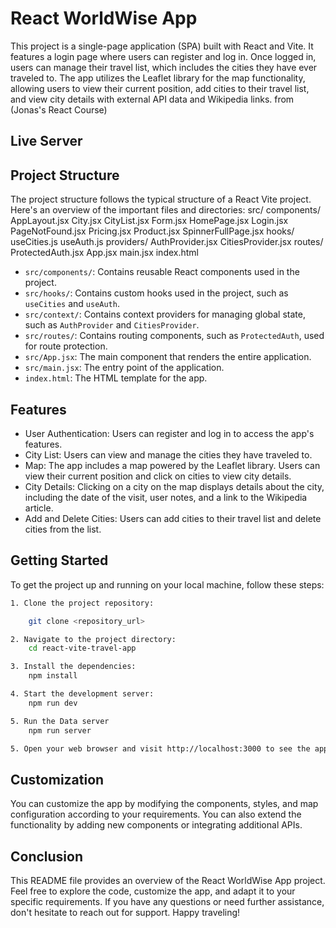 # React WorldWise App

This project is a single-page application (SPA) built with React and Vite. It features a login page where users can register and log in. Once logged in, users can manage their travel list, which includes the cities they have ever traveled to. The app utilizes the Leaflet library for the map functionality, allowing users to view their current position, add cities to their travel list, and view city details with external API data and Wikipedia links. from (Jonas's React Course)

## Live Server

## Project Structure

The project structure follows the typical structure of a React Vite project. Here's an overview of the important files and directories:
src/
components/
AppLayout.jsx
City.jsx
CityList.jsx
Form.jsx
HomePage.jsx
Login.jsx
PageNotFound.jsx
Pricing.jsx
Product.jsx
SpinnerFullPage.jsx
hooks/
useCities.js
useAuth.js
providers/
AuthProvider.jsx
CitiesProvider.jsx
routes/
ProtectedAuth.jsx
App.jsx
main.jsx
index.html

- `src/components/`: Contains reusable React components used in the project.
- `src/hooks/`: Contains custom hooks used in the project, such as `useCities` and `useAuth`.
- `src/context/`: Contains context providers for managing global state, such as `AuthProvider` and `CitiesProvider`.
- `src/routes/`: Contains routing components, such as `ProtectedAuth`, used for route protection.
- `src/App.jsx`: The main component that renders the entire application.
- `src/main.jsx`: The entry point of the application.
- `index.html`: The HTML template for the app.

## Features

- User Authentication: Users can register and log in to access the app's features.
- City List: Users can view and manage the cities they have traveled to.
- Map: The app includes a map powered by the Leaflet library. Users can view their current position and click on cities to view city details.
- City Details: Clicking on a city on the map displays details about the city, including the date of the visit, user notes, and a link to the Wikipedia article.
- Add and Delete Cities: Users can add cities to their travel list and delete cities from the list.

## Getting Started

To get the project up and running on your local machine, follow these steps:

```bash
1. Clone the project repository:

    git clone <repository_url>

2. Navigate to the project directory:
    cd react-vite-travel-app

3. Install the dependencies:
    npm install

4. Start the development server:
    npm run dev

5. Run the Data server
    npm run server

5. Open your web browser and visit http://localhost:3000 to see the app running. The page will automatically reload if you make any changes to the source code.
```

## Customization

You can customize the app by modifying the components, styles, and map configuration according to your requirements. You can also extend the functionality by adding new components or integrating additional APIs.

## Conclusion

This README file provides an overview of the React WorldWise App project. Feel free to explore the code, customize the app, and adapt it to your specific requirements. If you have any questions or need further assistance, don't hesitate to reach out for support. Happy traveling!
